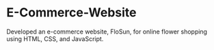 # E-Commerce-Website
Developed an e-commerce website, FloSun, for online flower shopping using HTML, CSS, and JavaScript.

